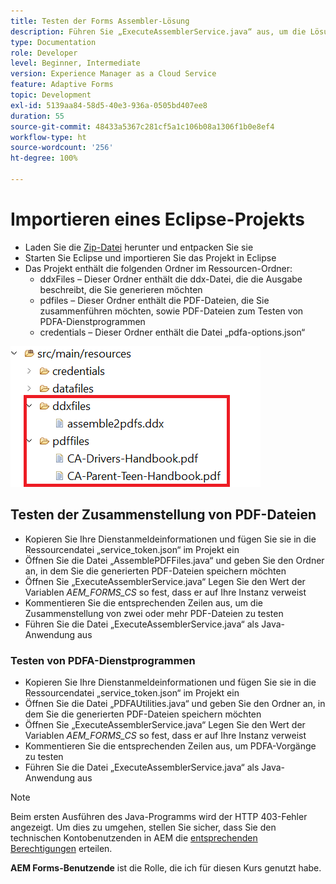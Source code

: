 ```yaml
---
title: Testen der Forms Assembler-Lösung
description: Führen Sie „ExecuteAssemblerService.java“ aus, um die Lösung zu testen
type: Documentation
role: Developer
level: Beginner, Intermediate
version: Experience Manager as a Cloud Service
feature: Adaptive Forms
topic: Development
exl-id: 5139aa84-58d5-40e3-936a-0505bd407ee8
duration: 55
source-git-commit: 48433a5367c281cf5a1c106b08a1306f1b0e8ef4
workflow-type: ht
source-wordcount: '256'
ht-degree: 100%

---
```


# Importieren eines Eclipse-Projekts

* Laden Sie die [Zip-Datei](./assets/pdf-manipulation.zip) herunter und entpacken Sie sie
* Starten Sie Eclipse und importieren Sie das Projekt in Eclipse
* Das Projekt enthält die folgenden Ordner im Ressourcen-Ordner:
   * ddxFiles – Dieser Ordner enthält die ddx-Datei, die die Ausgabe beschreibt, die Sie generieren möchten
   * pdfiles – Dieser Ordner enthält die PDF-Dateien, die Sie zusammenführen möchten, sowie PDF-Dateien zum Testen von PDFA-Dienstprogrammen
   * credentials – Dieser Ordner enthält die Datei „pdfa-options.json“

![resources-file](./assets/resources.png)

## Testen der Zusammenstellung von PDF-Dateien

* Kopieren Sie Ihre Dienstanmeldeinformationen und fügen Sie sie in die Ressourcendatei „service_token.json“ im Projekt ein
* Öffnen Sie die Datei „AssemblePDFFiles.java“ und geben Sie den Ordner an, in dem Sie die generierten PDF-Dateien speichern möchten
* Öffnen Sie „ExecuteAssemblerService.java“ Legen Sie den Wert der Variablen _AEM_FORMS_CS_ so fest, dass er auf Ihre Instanz verweist
* Kommentieren Sie die entsprechenden Zeilen aus, um die Zusammenstellung von zwei oder mehr PDF-Dateien zu testen
* Führen Sie die Datei „ExecuteAssemblerService.java“ als Java-Anwendung aus

### Testen von PDFA-Dienstprogrammen

* Kopieren Sie Ihre Dienstanmeldeinformationen und fügen Sie sie in die Ressourcendatei „service_token.json“ im Projekt ein
* Öffnen Sie die Datei „PDFAUtilities.java“ und geben Sie den Ordner an, in dem Sie die generierten PDF-Dateien speichern möchten
* Öffnen Sie „ExecuteAssemblerService.java“ Legen Sie den Wert der Variablen _AEM_FORMS_CS_ so fest, dass er auf Ihre Instanz verweist
* Kommentieren Sie die entsprechenden Zeilen aus, um PDFA-Vorgänge zu testen
* Führen Sie die Datei „ExecuteAssemblerService.java“ als Java-Anwendung aus



>[!NOTE]
> Beim ersten Ausführen des Java-Programms wird der HTTP 403-Fehler angezeigt. Um dies zu umgehen, stellen Sie sicher, dass Sie den technischen Kontobenutzenden in AEM die [entsprechenden Berechtigungen](https://experienceleague.adobe.com/docs/experience-manager-learn/getting-started-with-aem-headless/authentication/service-credentials.html?lang=de#configure-access-in-aem) erteilen.

**AEM Forms-Benutzende** ist die Rolle, die ich für diesen Kurs genutzt habe.
